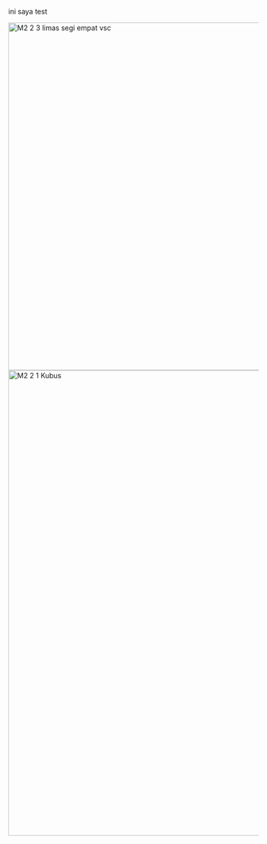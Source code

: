 ini saya test

<img width="700" alt="M2 2 3  limas segi empat vsc" src="https://user-images.githubusercontent.com/105592890/195972033-bddc5cc3-98ea-4a53-919a-79261fe5cda6.png">


<img width="937" alt="M2 2 1  Kubus" src="https://user-images.githubusercontent.com/105592890/195972430-b04e1c31-d37f-441b-96f2-2382f113fd9e.png">
